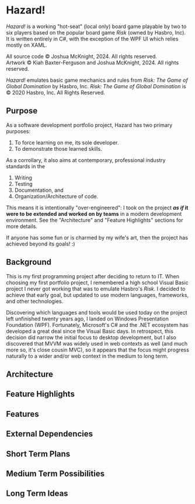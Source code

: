 # Hazard!
*Hazard!* is a working "hot-seat" (local only) board game playable by two to six players based on the popular board game *Risk* (owned by Hasbro, Inc). It is written entirely in C#, with the exception of the WPF UI which relies mostly on XAML.

All source code © Joshua McKnight, 2024. All rights reserved.  
Artwork © Kiah Baxter-Ferguson and Joshua McKnight, 2024. All rights reserved.

*Hazard!* emulates basic game mechanics and rules from *Risk: The Game of Global Domination* by Hasbro, Inc.
*Risk: The Game of Global Domination* is © 2020 Hasbro, Inc. All Rights Reserved.

## Purpose
As a software development portfolio project, Hazard has two primary purposes:
  1. To force learning on me, its sole developer.
  2. To demonstrate those learned skills.

As a corrollary, it also aims at contemporary, professional industry standards in the
1. Writing
2. Testing
3. Documentation, and
4. Organization/Architecture of code.

This means it is intentionally "over-engineered": I took on the project ***as if* it were to be extended and worked on by teams** in a modern development environment. 
See the "Architecture" and "Feature Highlights" sections for more details.

If anyone has some fun or is charmed by my wife's art, then the project has achieved beyond its goals! :)

## Background
This is my first programming project after deciding to return to IT. When choosing my first portfolio project, I remembered a high school Visual Basic project I never got working that was to emulate Hasbro's *Risk*. I decided to achieve that early goal, but updated to use modern languages, frameworks, and other technologies.

Discovering which languages and tools would be used today on the project left unfinished twenty years ago, I landed on Windows Presentation Foundation (WPF). Fortunately, Microsoft's C# and the .NET
ecosystem has developed a great deal since the Visual Basic days. In retrospect, this decision did narrow the initial focus to desktop development, but I also discovered that MVVM was widely used
in web contexts as well (and much more so, it's close cousin MVC), so it appears that the focus might progress naturally to a wider and/or web context in the medium to long term.
## Architecture

## Feature Highlights

## Features

## External Dependencies

## Short Term Plans
## Medium Term Possibilities
## Long Term Ideas


